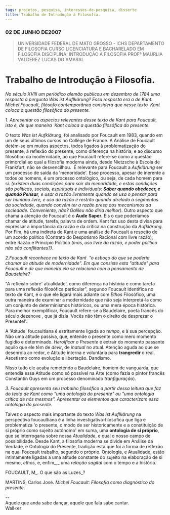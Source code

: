 ```yaml
---
tags: projetos, pesquisa, interesses-de-pesquisa, disserte
title: Trabalho de Introdução à Filosofia.
---
```

  
### 02 DE JUNHO DE2007


>UNIVERSIDADE FEDERAL DE MATO GROSSO - ICHS
DEPARTAMENTO DE FILOSOFIA
CURSO LICENCIATURA E BACHARELADO EM FILOSOFIA
DISCIPLINA: INTRODUÇÃO À FILOSOFIA
PROFª MAURLIA VALDEREZ LUCAS DO AMARAL

# Trabalho de Introdução à Filosofia.

_No século XVIII um periódico alemão publicou em dezembro de 1784 uma resposta à pergunta Was ist Auflkärung? Essa resposta era a de Kant. Michel Foucault, filósofo contemporânea considera que nesse texto  Kant coloca a questão filosófica do presente._

_1_. _Apresentar os aspectos relevantes desse texto de Kant para Foucault, isto é, de que maneira  Kant coloca a questão filosófica do presente._

O texto _Was ist Aufklärung_, foi analisado por Foucault em 1983, quando em um de seus últimos cursos no Collége de France. A Análise de Foucault detém-se em muitos aspectos, todos ligados à problematização do presente, à reflexão do presente, como diferença na história, e ao discurso filosófico da modernidade, ao que Foucault refere-se como a questão primordial ao qual a filosofia moderna ainda, desde Nietzsche à Escola de Frankfurt, não se desvencilhou.  É relevante para Foucault a _Aufklärung_ ser um processo de saída da 'menoridade'. Esse processo, apesar de inerente a todos os homens, é um processo ontológico, ou seja, de cada homem para si. _(existem duas condições para sair da menoridade, e estas condições são políticas, sociais, espirituais e individuais: **Saber quando obedecer, e quando Pensar**, e usar a razão livremente quando se usa o pensar para ser humano livre, e uso da razão é restrito quando atrelado à segmentos da sociedade, quando convém ter a razão presa aos mecanismos da sociedade. Conveniente, não? Galileu não diria melhor)_. Outro aspecto que chama a atenção de Foucault é o **Aude** **Saper**_._ Eis o que poderíamos chamar de atitude, tarefa, palavra de ordem. Kant faz uso desta divisa para expressar a importância da razão e da crítica na construção da _Aufklärung._ Por Fim, há uma indireta de Kant e uma análise de Foucault a respeito de um acordo político (Contrato do Despotismo Racional com livre razão), entre Razão e Princípio Político _(mas, uso livre da razão, e poder político não são conflitantes?)_.

_2.Foucault reconhece no texto de Kant  "o esboço do que se poderia chamar de atitude de modernidade". Em que consiste esta "atitude" para Foucault e de que maneira ela se relaciona com o pensamento de Baudelaire?_

"A reflexão sobre' atualidade', como diferença na história e como tarefa para uma reflexão filosófica particular", segundo Foucault identifica no texto de Kant, é o que ele ligará mais adiante com _Ethos_ Filosófico, uma outra maneira de examinar a modernidade que não seja interpretá-la como um conjunto de determinismos históricos, ou uma mera época histórica. Para melhor exemplificar, Foucault refere-se a Baudelaire, poeta francês do século dezenove , que já dizia 'Vocês não têm o direito de desprezar o Presente!'.

A 'Atitude' foucaultiana é estritamente ligada ao _tempo_, e à sua percepção. Não uma atitude passiva, que, entende o presente como mero momento fugidio e determinado. _Heroificar o Presente_ é extrair do momento passante aquilo que ele têm de _devir_, de _inatual_ no atual. Atenção aguda ao que se desenrola ao redor, e Atitude interna e voluntária para **trangredir** o real. Ascetismo como evolução e libertação. Dandismo.

Nisso tudo ele acaba remetendo a Baudelaire, homem de vanguarda, que entendia essa Atitude como só possível na Arte (como fazia o pintor francês Constantin Guys em um processo denominado _tranfiguração_).

_3. Foucault apresenta seu trabalho filosófico a partir dessa leitura que faz do texto de Kant como "uma ontologia do presente" ou "uma ontologia crítica de nós mesmos". Apresentar os elementos que caracterizam essa ontologia do presente._

Talvez o aspecto mais importante do texto _Was ist Auflkärung_ na perspectiva foucaultiana é a linha investigativa-filosófica que liga e problematiza 'o presente, o modo de ser historicamente e a constituição de si próprio como sujeito autônomo' em suma, uma **ontologia de si próprio**, que se interrogaria sobre nossa _Atualidade_, e qual o nosso campo de possibilidade. Desde Kant, a filosofia moderna se divide em Análise da Verdade, e Ontologia do Presente, tradição esta que foi a forma de reflexão na qual Foucault trabalho, segundo o próprio. Ontologia, e Atualidade, estão intimamente ligadas a uma atitude constante do sujeito na elaboração de si mesmo, _ethos,_ e, enfim_,_ uma _relação sagital_ com o tempo e a história.

FOUCAULT, M_. O que são as Luzes_?

MARTINS, Carlos José. _Michel Foucault: Filosofia como diagnóstico do presente_.

  
--  
Aquele que anda sabe dançar, aquele que fala sabe cantar.  
Wall<er